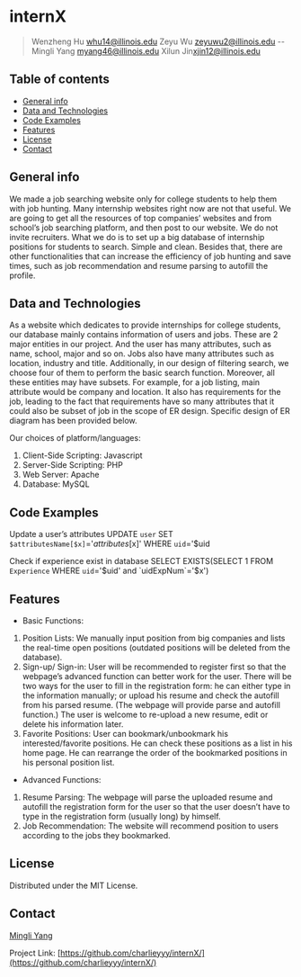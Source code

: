 # internX
> Wenzheng Hu <whu14@illinois.edu>    Zeyu Wu <zeyuwu2@illinois.edu> --
> Mingli Yang <myang46@illinois.edu>  Xilun Jin<xjin12@illinois.edu>


## Table of contents
* [General info](#general-info)
* [Data and Technologies](#data-and-technologies)
* [Code Examples](#code-examples)
* [Features](#features)
* [License](#license)
* [Contact](#contact)

## General info
We made a job searching website only for college students to help them with job hunting. Many internship websites right now are not that useful. We are going to get all the resources of top companies’ websites and from school’s job searching platform, and then post to our website. We do not invite recruiters. What we do is to set up a big database of internship positions for students to search. Simple and clean. Besides that, there are other functionalities that can increase the efficiency of job hunting and save times, such as job recommendation and resume parsing to autofill the profile.



## Data and Technologies
As a website which dedicates to provide internships for college students, our database mainly contains information of users and jobs. These are 2 major entities in our project. And the user has many attributes, such as name, school, major and so on. Jobs also have many attributes such as location, industry and title. Additionally, in our design of filtering search, we choose four of them to perform the basic search function. Moreover, all these entities may have subsets. For example, for a job listing, main attribute would be company and location. It also has requirements for the job, leading to the fact that requirements have so many attributes that it could also be subset of job in the scope of ER design. Specific design of ER diagram has been provided below. 

Our choices of platform/languages:
1.	Client-Side Scripting: Javascript
2.	Server-Side Scripting: PHP
3.	Web Server: Apache
4.	Database: MySQL


## Code Examples
Update a user’s attributes
UPDATE `user` SET `$attributesName[$x]`='$attributes[$x]' WHERE `uid`='$uid

Check if experience exist in database
SELECT EXISTS(SELECT 1 FROM `Experience` WHERE `uid`='$uid' and `uidExpNum`='$x')


## Features
* Basic Functions: 
1.	Position Lists:
We manually input position from big companies and lists the real-time open positions (outdated positions will be deleted from the database).
2.	Sign-up/ Sign-in:
User will be recommended to register first so that the webpage’s advanced function can better work for the user. There will be two ways for the user to fill in the registration form: he can either type in the information manually; or upload his resume and check the autofill from his parsed resume. (The webpage will provide parse and autofill function.) The user is welcome to re-upload a new resume, edit or delete his information later.
3.	Favorite Positions:
User can bookmark/unbookmark his interested/favorite positions. He can check these positions as a list in his home page. He can rearrange the order of the bookmarked positions in his personal position list.

* Advanced Functions:
1.	Resume Parsing:
The webpage will parse the uploaded resume and autofill the registration form for the user so that the user doesn’t have to type in the registration form (usually long) by himself.
2.	Job Recommendation:
The website will recommend position to users according to the jobs they bookmarked. 


## License

Distributed under the MIT License.

## Contact

[Mingli Yang](https://www.linkedin.com/in/myang46)

Project Link: [https://github.com/charlieyyy/internX/](https://github.com/charlieyyy/internX/)
